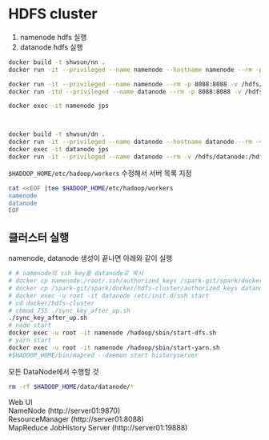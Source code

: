 # HDFS cluster  
1. namenode hdfs 실행  
2. datanode hdfs 실행  

```bash
docker build -t shwsun/nn . 
docker run -it --privileged --name namenode --hostname namenode --rm -p 8088:8088 -v /hdfs/namenode:/hdfs/name shwsun/nn

docker run -it --privileged --name namenode --rm -p 8088:8088 -v /hdfs/namenode:/hdfs/name shwsun/nn /bin/bash
docker run -itd --privileged --name datanode --rm -p 8088:8088 -v /hdfs/datanode:/hdfs/data shwsun/dn

docker exec -it namenode jps



docker build -t shwsun/dn . 
docker run -it --privileged --name datanode --hostname datanode --rm -v /hdfs/datanode:/hdfs/data shwsun/dn
docker exec -it datanode jps
docker run -it --privileged --name datanode --rm -v /hdfs/datanode:/hdfs/data shwsun/dn /bin/bash
```

`$HADOOP_HOME/etc/hadoop/workers` 수정해서 서버 목록 지정  

```bash
cat <<EOF |tee $HADOOP_HOME/etc/hadoop/workers
namenode
datanode
EOF
```

## 클러스터 실행  
namenode, datanode 생성이 끝나면 아래와 같이 실행  
```bash
# # namenode의 ssh key를 datanode로 복사  
# docker cp namenode:/root/.ssh/authorized_keys /spark-git/spark/docker/hdfs-cluster/authorized_keys
# docker cp /spark-git/spark/docker/hdfs-cluster/authorized_keys datanode:/root/.ssh/authorized_keys
# docker exec -u root -it datanode /etc/init.d/ssh start
# cd docker/hdfs-cluster
# chmod 755 ./sync_key_after_up.sh
./sync_key_after_up.sh
# node start 
docker exec -u root -it namenode /hadoop/sbin/start-dfs.sh 
# yarn start
docker exec -u root -it namenode /hadoop/sbin/start-yarn.sh 
#$HADOOP_HOME/bin/mapred --daemon start historyserver
```

모든 DataNode에서 수행할 것  
```bash
rm -rf $HADOOP_HOME/data/datanode/*  
```
  
Web UI  
NameNode (http://server01:9870)  
ResourceManager (http://server01:8088)  
MapReduce JobHistory Server (http://server01:19888)  

